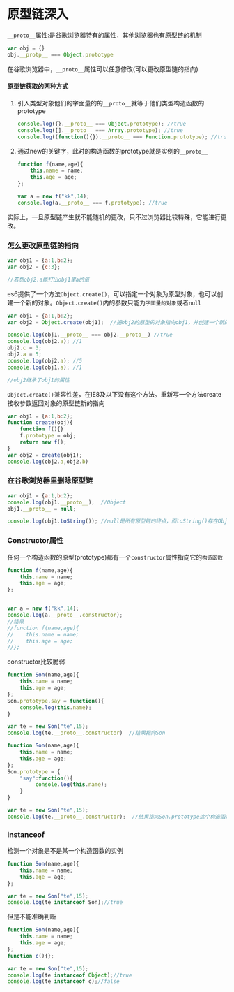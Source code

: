 # 原型链深入

`__proto__`属性:是谷歌浏览器特有的属性，其他浏览器也有原型链的机制

```javascript
var obj = {}
obj.__protp__ === Object.prototype
```

在谷歌浏览器中，`__proto__`属性可以任意修改(可以更改原型链的指向)



#### 原型链获取的两种方式

1. 引入类型对象他们的字面量的的`__proto__`就等于他们类型构造函数的prototype

   ```javascript
   console.log({}.__proto__ === Object.prototype); //true
   console.log([].__proto__ === Array.prototype); //true
   console.log((function(){}).__proto__ === Function.prototype); //true
   ```

   

2. 通过new的关键字，此时的构造函数的prototype就是实例的`__proto__`

   ```javascript
   function f(name,age){
       this.name = name;
       this.age = age;
   };
   
   var a = new f("kk",14);
   console.log(a.__proto__ === f.prototype); //true
   
   ```

   

实际上，一旦原型链产生就不能随机的更改，只不过浏览器比较特殊，它能进行更改。

### 怎么更改原型链的指向

```javascript
var obj1 = {a:1,b:2};
var obj2 = {c:3};

//若想obj2.a能打出obj1里a的值
```

es6提供了一个方法`Object.create()`，可以指定一个对象为原型对象，也可以创建一个新的对象。`Object.create()`内的参数只能为`字面量的对象`或者`null`

```javascript
var obj1 = {a:1,b:2};
var obj2 = Object.create(obj1);  //把obj2的原型的对象指向obj1，并创建一个新的obj2的对象

console.log(obj1.__proto__ === obj2.__proto__) //true
console.log(obj2.a); //1
obj2.c = 3;
obj2.a = 5;
console.log(obj2.a); //5
console.log(obj1.a); //1

//obj2继承了obj1的属性
```

`Object.create()`兼容性差，在IE8及以下没有这个方法。重新写一个方法create接收参数返回对象的原型链新的指向

```javascript
var obj1 = {a:1,b:2};
function create(obj){
    function f(){}
    f.prototype = obj;
    return new f();
}
var obj2 = create(obj1);
console.log(obj2.a,obj2.b)
```

### 在谷歌浏览器里删除原型链

```javascript
var obj1 = {a:1,b:2};
console.log(obj1.__proto__);  //Object
obj1.__proto__ = null;

console.log(obj1.toString()); //null是所有原型链的终点，而toString()存在Object的原型(prototype)里,所以结果会报错obj1.toString is not a function

```

### Constructor属性

任何一个构造函数的原型(prototype)都有一个`constructor`属性指向它的`构造函数`

```javascript
function f(name,age){
    this.name = name;
    this.age = age;
};


var a = new f("kk",14);
console.log(a.__proto__.constructor); 
//结果
//function f(name,age){
//    this.name = name;
//    this.age = age;
//};
```

constructor比较脆弱

```javascript
function Son(name,age){
    this.name = name;
    this.age = age;
};
Son.prototype.say = function(){
    console.log(this.name);
}

var te = new Son("te",15);
console.log(te.__proto__.constructor)  //结果指向Son
```

```javascript
function Son(name,age){
    this.name = name;
    this.age = age;
};
Son.prototype = {
    "say":function(){
         console.log(this.name);
    }
}

var te = new Son("te",15);
console.log(te.__proto__.constructor);  //结果指向Son.prototype这个构造函数的原型对象
```



### instanceof

检测一个对象是不是某一个构造函数的实例

```javascript
function Son(name,age){
    this.name = name;
    this.age = age;
};

var te = new Son("te",15);
console.log(te instanceof Son);//true
```

但是不能准确判断

```javascript
function Son(name,age){
    this.name = name;
    this.age = age;
};
function c(){};

var te = new Son("te",15);
console.log(te instanceof Object);//true
console.log(te instanceof c);//false
```

